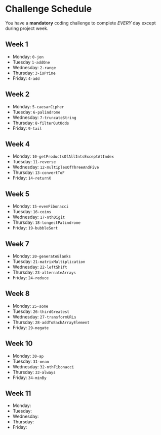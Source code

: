 # Challenge Schedule 

You have a **mandatory** coding challenge to complete *EVERY* day except during project week.

## Week 1

* Monday: `0-jon`
* Tuesday  `1-addOne`
* Wednesday: `2-range`
* Thursday: `3-isPrime`
* Friday: `4-add`

## Week 2

* Monday: `5-caesarCipher`
* Tuesday: `6-palindrome`
* Wednesday: `7-truncateString`
* Thursday: `8-filterOutOdds`
* Friday: `9-tail`

## Week 4

* Monday: `10-getProductsOfAllIntsExceptAtIndex`
* Tuesday: `11-reverse`
* Wednesday: `12-multiplesOfThreeAndFive`
* Thursday: `13-convertToF`
* Friday: `14-returnX`

## Week 5 

* Monday: `15-evenFibonacci`
* Tuesday: `16-coins`
* Wednesday: `17-nthDigit`
* Thursday: `18-longestPalindrome`
* Friday: `19-bubbleSort`

## Week 7

* Monday: `20-generateBlanks`
* Tuesday: `21-matrixMultiplication`
* Wednesday: `22-leftShift`
* Thursday: `23-alternateArrays`
* Friday: `24-reduce`

## Week 8

* Monday: `25-some`
* Tuesday: `26-thirdGreatest`
* Wednesday: `27-transformURLs`
* Thursday: `28-addToEachArrayElement`
* Friday: `29-negate`

## Week 10

* Monday: `30-ap`
* Tuesday: `31-mean`
* Wednesday: `32-nthFibonacci`
* Thursday: `33-always`
* Friday: `34-minBy`

## Week 11

* Monday: 
* Tuesday: 
* Wednesday: 
* Thursday: 
* Friday: 